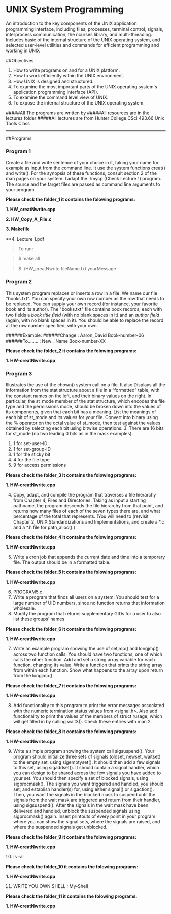 # UNIX System Programming
An introduction to the key components of the UNIX application programming interface, including files, processes, terminal control, signals, interprocess communication, the ncurses library, and multi-threading. Includes basic of the internal structure of the UNIX operating system, and selected user-level utilities and commands for efficient programming and working in UNIX

##Objectives
1. How to write programs on and for a UNIX platform.
2. How to work efficiently within the UNIX environment. 
3. How UNIX is designed and structured.
4. To examine the most important parts of the UNIX operating system's application programming interface (API).
5. To examine the command level view of UNIX. 
6. To expose the internal structure of the UNIX operating system.

#####All The programs are written by
#####All resources are in the lectures folder
#####All lectures are from Hunter College CSci 493.66 Unix Tools Class

----------------

##Programs
### Program 1

Create a file and write sentence of your choice in it, taking your name for example as input from the command line. It use the system functions creat() and write(). For the synopsis of these functions, consult section 2 of the man pages on your system. I adapt the ./mycp (Check Lecture 1) program. The source and the target files are passed as command line arguments to your program.

**Please check the folder_1 it contains the folowing programs:**

**1. HW\_creatNwrite.cpp**

**2. HW\_Copy\_A\_File.c**

**3. Makefile**

**4. Lecture 1.pdf

>To run:

>$ make all

>$ ./HW_creatNwrite fileName.txt yourMessage

### Program 2

This system program replaces or inserts a row in a file. We name our file "books.txt". You can specify your own row number as the row that needs to be replaced. You can supply your own record (for instance, your favorite book and its author). The "books.txt" file contains book records, each with two fields a _book title field_ (with no blank spaces in it) and an _author field_ (again, with no blank spaces in it). You should be able to replace the record at the row number specified, with your own.

######Example: 
######Change :  Aaron\_David Book-number-06
######To........ :  New\__Name Book-number-XX

**Please check the folder_2 it contains the folowing programs:**

**1. HW-creatNwrite.cpp**

### Program 3

Illustrates the use of the chown() system call on a file. It also Displays all the information from the stat structure about a file in a “formatted” table, with the constant names on the left, and their binary values on the right. In particular, the st\_mode member of the stat structure, which encodes the file type and the permissions mode, should be broken down into the values of its components, given that each bit has a meaning. List the meanings of each bit of st_mode and its values for your file. Convert into binary using the % operator on the octal value of st_mode, then test against the values obtained by selecting each bit using bitwise operations. 
3. There are 16 bits for st_mode (no two leading 0 bits as in the mask examples):
1. 1 for set-user-ID
2. 1 for set-group-ID
3. 1 for the sticky bit
4. 4 for the file type
5. 9 for access permissions

**Please check the folder_3 it contains the folowing programs:**

**1. HW-creatNwrite.cpp**

4. Copy, adapt, and compile the program that traverses a file hierarchy from Chapter 4, Files and Directories. Taking as input a starting pathname, the program descends the file hierarchy from that point, and returns how many files of each of the seven types there are, and what percentage of the total that represents. (You will need to (re)visit Chapter 2, UNIX Standardizations and Implementations, and create a *.c and a *.h file for path_alloc().)

**Please check the folder_4 it contains the folowing programs:**

**1. HW-creatNwrite.cpp**

5. Write a cron job that appends the current date and time into a temporary file. The output should be in a formatted table.

**Please check the folder_5 it contains the folowing programs:**

**1. HW-creatNwrite.cpp**

6. PROGRAM5.c
1. Write a program that finds all users on a system. You should test for a large
number of UID numbers, since no function returns that information wholesale.
2. Modify the program that returns supplementary GIDs for a user to also list
these groups’ names

**Please check the folder_6 it contains the folowing programs:**

**1. HW-creatNwrite.cpp**

7. Write an example program showing the use of setjmp() and longjmp() across two function calls. You should have two functions, one of which calls the other function. Add and set a string array variable for each function, changing its value. Write a function that prints the string array from within each function. Show what happens to the array upon return from the longjmp().

**Please check the folder_7 it contains the folowing programs:**

**1. HW-creatNwrite.cpp**

8. Add functionality to this program to print the error messages associated with the
numeric termination status values from <signal.h>. Also add functionality to
print the values of the members of struct rusage, which will get filled in by
calling wait3(). Check these entries with man 2.

**Please check the folder_8 it contains the folowing programs:**

**1. HW-creatNwrite.cpp**

9. Write a simple program showing the system call sigsuspend(). Your program should initialize three sets of signals (oldset, newset, waitset) to the empty set, using sigemptyset(). It should then add a few signals to this set, using sigaddset(). It should contain a signal handler, which you can design to be shared across the few signals you have added to your set. You should then specify a set of blocked signals, using sigprocmask(). The signals you want triggered and handled, you should set, and establish handler(s) for, using either signal() or sigaction(). Then, you want the signals in the blocked mask to suspend until the signals from the wait mask are triggered and return from their handler, using sigsuspend(). After the signals in the wait mask have been delivered and handled, unblock the suspended signals using sigprocmask() again. Insert printouts of every point in your program where you can show the signal sets, where the signals are raised, and where the suspended signals get unblocked.

**Please check the folder_9 it contains the folowing programs:**

**1. HW-creatNwrite.cpp**

10. ls -al   

**Please check the folder_10 it contains the folowing programs:**

**1. HW-creatNwrite.cpp**

11. WRITE YOU OWN SHELL :  My-Shell

**Please check the folder_11 it contains the folowing programs:**

**1. HW-creatNwrite.cpp**

